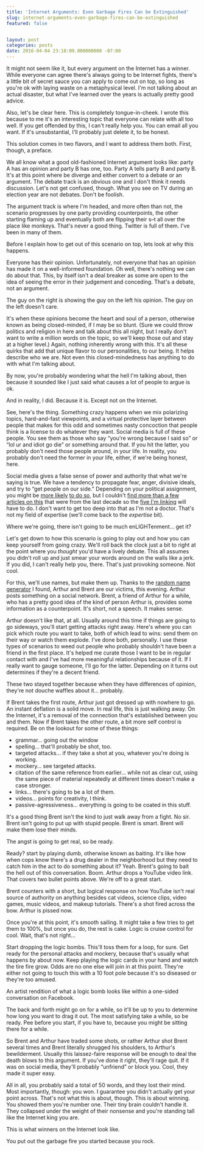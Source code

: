 ```yaml
---
title: 'Internet Arguments: Even Garbage Fires Can be Extinguished'
slug: internet-arguments-even-garbage-fires-can-be-extinguished
featured: false


layout: post
categories: posts
date: 2016-04-04 23:18:09.000000000 -07:00
---
```


It might not seem like it, but every argument on the Internet has a winner. While everyone can agree there's always going to be Internet fights, there's a little bit of secret sauce you can apply to come out on top, so long as you're ok with laying waste on a metaphysical level. I'm not talking about an actual disaster, but what I've learned over the years is actually pretty good advice.

Also, let's be clear here. This is completely tongue-in-cheek. I wrote this because to me it's an interesting topic that everyone can relate with all too well. If you get offended by this, I can't really help you. You can email all you want. If it's unsubstantial, I'll probably just delete it, to be honest.

This solution comes in two flavors, and I want to address them both. First, though, a preface.

We all know what a good old-fashioned Internet argument looks like: party A has an opinion and party B has one, too. Party A tells party B and party B. It's at this point where be diverge and either convert to a debate or an argument. The debate track is an obvious one and I don't think it needs discussion. Let's not get confused, though. What you see on TV during an election year are not debates. Don't be foolish.

The argument track is where I'm headed, and more often than not, the scenario progresses by one party providing counterpoints, the other starting flaming up and eventually both are flipping their s–t all over the place like monkeys. That's never a good thing. Twitter is full of them. I've been in many of them.

Before I explain how to get out of this scenario on top, lets look at why this happens.

Everyone has their opinion. Unfortunately, not everyone that has an opinion has made it on a well-informed foundation. Oh well, there's nothing we can do about that. This, by itself isn't a deal breaker as some are open to the idea of seeing the error in their judgement and conceding. That's a debate, not an argument.



The guy on the right is showing the guy on the left his opinion. The guy on the left doesn't care.

It's when these opinions become the heart and soul of a person, otherwise known as being closed-minded, if I may be so blunt. (Sure we could throw politics and religion in here and talk about this all night, but I really don't want to write a million words on the topic, so we'll keep those out and stay at a higher level.) Again, nothing inherently wrong with this. It's all these quirks that add that unique flavor to our personalities, to our being. It helps describe who we are. Not even this closed-mindedness has anything to do with what I'm talking about.

By now, you're probably wondering what the hell I'm talking about, then because it sounded like I just said what causes a lot of people to argue is ok.

And in reality, I did. Because it is. Except not on the Internet.

See, here's the thing. Something crazy happens when we mix polarizing topics, hard-and-fast viewpoints, and a virtual protective layer between people that makes for this odd and sometimes nasty concoction that people think is a license to do whatever they want. Social media is full of these people. You see them as those who say “you're wrong because I said so” or “lol ur and idiot go die” or something around that. If you hit the latter, you probably don't need those people around, in your life. In reality, you probably don't need the former in your life, either, if we're being honest, here.

Social media gives a false sense of power and authority that what we're saying is true. We have a tendency to propagate fear, anger, divisive ideals, and try to “get people on our side.” Depending on your political assignment, you might be [more likely](https://www.psychologytoday.com/blog/the-human-beast/201104/conservatives-big-fear-brain-study-finds) [to do so](http://www.scientificamerican.com/article/calling-truce-political-wars/), but I couldn't [find more than a few](https://www.salon.com/2014/07/29/secrets_of_the_right_wing_brain_new_study_proves_it_conservatives_see_a_different_hostile_world/) [articles on this](http://www.wired.com/2008/09/fearmongering-h/) that were from the last decade so the [five I'm linking](http://blogs.discovermagazine.com/intersection/2011/09/07/your-brain-on-politics-the-cognitive-neuroscience-of-liberals-and-conservatives/) will have to do. I don't want to get too deep into that as I'm not a doctor. That's not my field of expertise (we'll come back to the _expertise_ bit).



Where we're going, there isn't going to be much enLIGHTenment… get it?

Let's get down to how this scenario is going to play out and how you can keep yourself from going crazy. We'll roll back the clock just a bit to right at the point where you _thought_ you'd have a lively debate. This all assumes you didn't roll up and just smear your words around on the walls like a jerk. If you did, I can't really help you, there. That's just provoking someone. Not cool.

For this, we'll use names, but make them up. Thanks to the [random name generator](http://www.behindthename.com/random/) I found, Arthur and Brent are our victims, this evening. Arthur posts something on a social network. Brent, a friend of Arthur for a while, who has a pretty good idea of the kind of person Arthur is, provides some information as a counterpoint. It's short, not a speech. It makes sense.

Arthur doesn't like that, at all. Usually around this time if things are going to go sideways, you'll start getting attacks right away. Here's where you can pick which route you want to take, both of which lead to wins: send them on their way or watch them explode. I've done both, personally. I use these types of scenarios to weed out people who probably shouldn't have been a friend in the first place. It's helped me curate those I want to be in regular contact with and I've had more meaningful relationships because of it. If I really want to gauge someone, I'll go for the latter. Depending on it turns out determines if they're a decent friend.



These two stayed together because when they have differences of opinion, they're not douche waffles about it… probably.

If Brent takes the first route, Arthur just got dressed up with nowhere to go. An instant deflation is a solid move. In real life, this is just walking away. On the Internet, it's a removal of the connection that's established between you and them. Now if Brent takes the other route, a bit more self control is required. Be on the lookout for some of these things:

- grammar… going out the window
- spelling… that'll probably be shot, too.
- targeted attacks… if they take a shot at you, whatever you're doing is working.
- mockery… see targeted attacks.
- citation of the same reference from earlier… while not as clear cut, using the same piece of material repeatedly at different times doesn't make a case stronger.
- links… there's going to be a lot of them.
- videos… points for creativity, I think.
- passive-agressiveness… everything is going to be coated in this stuff.

It's a good thing Brent isn't the kind to just walk away from a fight. No sir. Brent isn't going to put up with stupid people. Brent is smart. Brent will make them lose their minds.



The angst is going to get real, so be ready.

Ready? start by playing dumb, otherwise known as baiting. It's like how when cops know there's a drug dealer in the neighborhood but they need to catch him in the act to do something about it? Yeah. Brent's going to bait the hell out of this conversation. Boom. Arthur drops a YouTube video link. That covers two bullet points above. We're off to a great start.

Brent counters with a short, but logical response on how YouTube isn't real source of authority on anything besides cat videos, science clips, video games, music videos, and makeup tutorials. There's a shot fired across the bow. Arthur is pissed now.

Once you're at this point, it's smooth sailing. It might take a few tries to get them to 100%, but once you do, the rest is cake. Logic is cruise control for cool. Wait, that's not right…

Start dropping the logic bombs. This'll toss them for a loop, for sure. Get ready for the personal attacks and mockery, because that's usually what happens by about now. Keep playing the logic cards in your hand and watch the tire fire grow. Odds are no one else will join in at this point. They're either not going to touch this with a 10 foot pole because it's so diseased or they're too amused.



An artist rendition of what a logic bomb looks like within a one-sided conversation on Facebook.

The back and forth might go on for a while, so it'll be up to you to determine how long you want to drag it out. The most satisfying take a while, so be ready. Pee before you start, if you have to, because you might be sitting there for a while.

So Brent and Arthur have traded some shots, or rather Arthur shot Brent several times and Brent literally shrugged his shoulders, to Arthur's bewilderment. Usually this laissez-faire response will be enough to deal the death blows to this argument. If you've done it right, they'll rage quit. If it was on social media, they'll probably “unfriend” or block you. Cool, they made it super easy.

All in all, you probably said a total of 50 words, and they lost their mind. Most importantly, though: you won. I guarantee you didn't actually get your point across. That's not what this is about, though. This is about winning. You showed them you're number one. Their tiny brain couldn't handle it. They collapsed under the weight of their nonsense and you're standing tall like the Internet king you are.



This is what winners on the Internet look like.

You put out the garbage fire you started because you rock.

